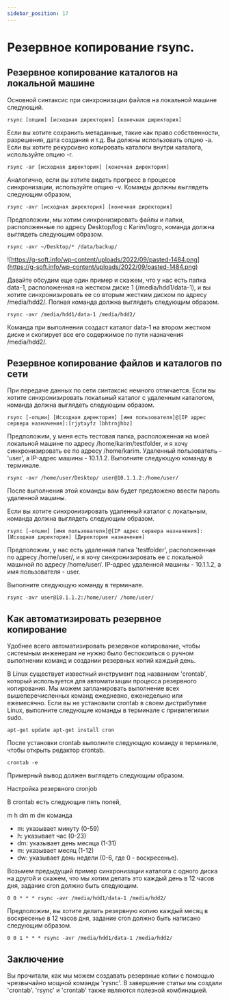 ```yaml
---
sidebar_position: 17
---
```



# Резервное копирование rsync.

## **Резервное копирование каталогов на локальной машине**

Основной синтаксис при синхронизации файлов на локальной машине следующий.

`rsync [опции] [исходная директория] [конечная директория]`

Если вы хотите сохранить метаданные, такие как право собственности, разрешения, дата создания и т.д. Вы должны использовать опцию -a. Если вы хотите рекурсивно копировать каталоги внутри каталога, используйте опцию -r.

`rsync -ar [исходная директория] [конечная директория]`

Аналогично, если вы хотите видеть прогресс в процессе синхронизации, используйте опцию -v. Команды должны выглядеть следующим образом,

`rsync -avr [исходная директория] [конечная директория]`

Предположим, мы хотим синхронизировать файлы и папки, расположенные по адресу Desktop/log с Karim/logro, команда должна выглядеть следующим образом.

`rsync -avr ~/Desktop/* /data/backup/`

![https://g-soft.info/wp-content/uploads/2022/09/pasted-1484.png](https://g-soft.info/wp-content/uploads/2022/09/pasted-1484.png)

Давайте обсудим еще один пример и скажем, что у нас есть папка data-1, расположенная на жестком диске 1 (/media/hdd1/data-1), и вы хотите синхронизировать ее со вторым жестким диском по адресу /media/hdd2/. Полная команда должна выглядеть следующим образом.

`rsync -avr /media/hdd1/data-1 /media/hdd2/`

Команда при выполнении создаст каталог data-1 на втором жестком диске и скопирует все его содержимое по пути назначения /media/hdd2/.

## **Резервное копирование файлов и каталогов по сети**

При передаче данных по сети синтаксис немного отличается. Если вы хотите синхронизировать локальный каталог с удаленным каталогом, команда должна выглядеть следующим образом.

`rsync [-опции] [Исходная директория] [имя пользователя]@[IP адрес сервера назначения]:[rjytxyfz lbhtrnjhbz]`

Предположим, у меня есть тестовая папка, расположенная на моей локальной машине по адресу /home/karim/testfolder, и я хочу синхронизировать ее по адресу /home/karim. Удаленный пользователь - 'user', а IP-адрес машины - 10.1.1.2. Выполните следующую команду в терминале.

`rsync -avr /home/user/Desktop/ user@10.1.1.2:/home/user/`

После выполнения этой команды вам будет предложено ввести пароль удаленной машины.

Если вы хотите синхронизировать удаленный каталог с локальным, команда должна выглядеть следующим образом.

`rsync [-опции] [имя пользователя]@[IP адрес сервера назначения]:[Исходная директория] [Директория назначения]`

Предположим, у нас есть удаленная папка 'testfolder', расположенная по адресу /home/user/, и я хочу синхронизировать ее с локальной машиной по адресу /home/user/. IP-адрес удаленной машины - 10.1.1.2, а имя пользователя - user.

Выполните следующую команду в терминале.

`rsync -avr user@10.1.1.2:/home/user/ /home/user/`

## **Как автоматизировать резервное копирование**

Удобнее всего автоматизировать резервное копирование, чтобы системным инженерам не нужно было беспокоиться о ручном выполнении команд и создании резервных копий каждый день.

В Linux существует известный инструмент под названием 'crontab', который используется для автоматизации процесса резервного копирования. Мы можем запланировать выполнение всех вышеперечисленных команд ежедневно, еженедельно или ежемесячно. Если вы не установили crontab в своем дистрибутиве Linux, выполните следующие команды в терминале с привилегиями sudo.

`apt-get update
apt-get install cron`

После установки crontab выполните следующую команду в терминале, чтобы открыть редактор crontab.

`crontab -e`

Примерный вывод должен выглядеть следующим образом.

Настройка резервного cronjob

В crontab есть следующие пять полей,

m h dm m dw команда

- m: указывает минуту (0-59)
- h: указывает час (0-23)
- dm: указывает день месяца (1-31)
- m: указывает месяц (1-12)
- dw: указывает день недели (0-6, где 0 - воскресенье).

Возьмем предыдущий пример синхронизации каталога с одного диска на другой и скажем, что мы хотим делать это каждый день в 12 часов дня, задание cron должно быть следующим.

`0 0 * * * rsync -avr /media/hdd1/data-1 /media/hdd2/`

Предположим, вы хотите делать резервную копию каждый месяц в воскресенье в 12 часов дня, задание cron должно быть написано следующим образом.

`0 0 1 * * * rsync -avr /media/hdd1/data-1 /media/hdd2/`

## **Заключение**

Вы прочитали, как мы можем создавать резервные копии с помощью чрезвычайно мощной команды 'rysnc'. В завершение статьи мы создали 'crontab'. 'rsync' и 'crontab' также являются полезной комбинацией.